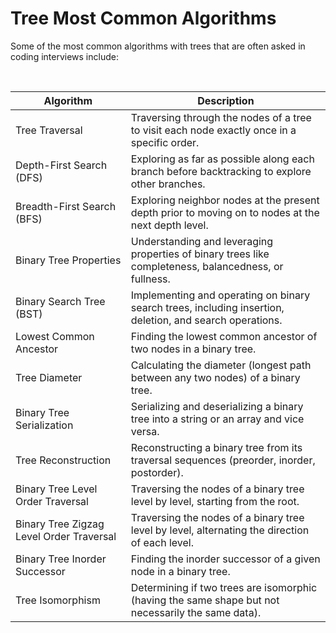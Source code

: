 # Tree Most Common Algorithms
 Some of the most common algorithms with trees that are often asked in coding interviews include:

 <br/>

| Algorithm                          | Description                                                                                               |
|------------------------------------|-----------------------------------------------------------------------------------------------------------|
| Tree Traversal                     | Traversing through the nodes of a tree to visit each node exactly once in a specific order.               |
| Depth-First Search (DFS)           | Exploring as far as possible along each branch before backtracking to explore other branches.             |
| Breadth-First Search (BFS)         | Exploring neighbor nodes at the present depth prior to moving on to nodes at the next depth level.        |
| Binary Tree Properties             | Understanding and leveraging properties of binary trees like completeness, balancedness, or fullness.     |
| Binary Search Tree (BST)           | Implementing and operating on binary search trees, including insertion, deletion, and search operations.  |
| Lowest Common Ancestor             | Finding the lowest common ancestor of two nodes in a binary tree.                                         |
| Tree Diameter                      | Calculating the diameter (longest path between any two nodes) of a binary tree.                           |
| Binary Tree Serialization          | Serializing and deserializing a binary tree into a string or an array and vice versa.                     |
| Tree Reconstruction                | Reconstructing a binary tree from its traversal sequences (preorder, inorder, postorder).                 |
| Binary Tree Level Order Traversal  | Traversing the nodes of a binary tree level by level, starting from the root.                             |
| Binary Tree Zigzag Level Order Traversal | Traversing the nodes of a binary tree level by level, alternating the direction of each level.      |
| Binary Tree Inorder Successor      | Finding the inorder successor of a given node in a binary tree.                                           |
| Tree Isomorphism                   | Determining if two trees are isomorphic (having the same shape but not necessarily the same data).        |



